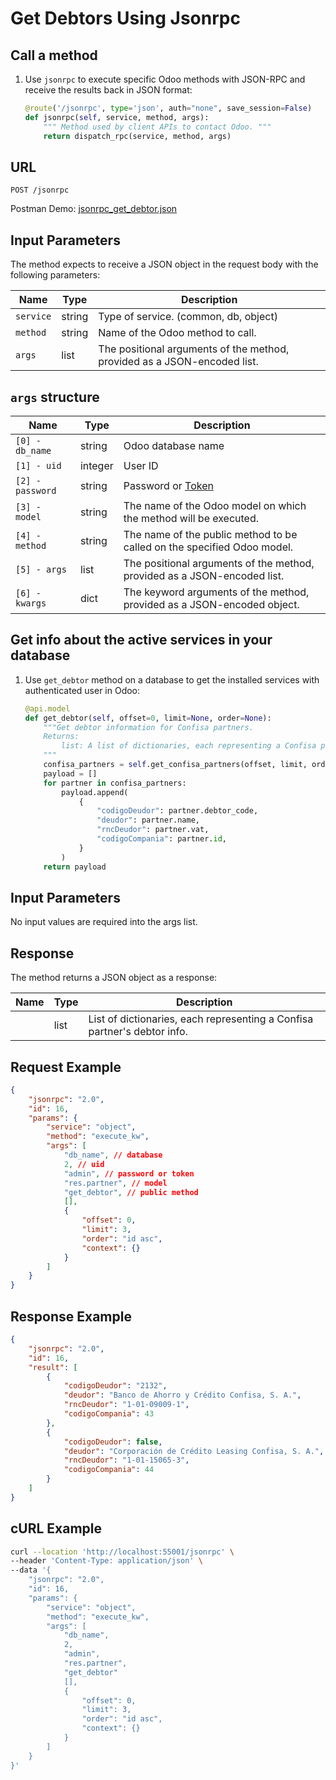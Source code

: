 Get Debtors Using Jsonrpc
===========================================

Call a method
-------------

1. Use `jsonrpc` to execute specific Odoo methods with JSON-RPC and receive the results back in JSON format:

    ```python
    @route('/jsonrpc', type='json', auth="none", save_session=False)
    def jsonrpc(self, service, method, args):
        """ Method used by client APIs to contact Odoo. """
        return dispatch_rpc(service, method, args)
    ```

## URL

```
POST /jsonrpc
```

Postman Demo: [jsonrpc_get_debtor.json](postman_collection.json)

## Input Parameters

The method expects to receive a JSON object in the request body with the following parameters:

| Name        | Type    | Description                                                                        |
|-------------|---------|------------------------------------------------------------------------------------|
| `service`   | string  | Type of service. (common, db, object)                                              |
| `method`    | string  | Name of the Odoo method to call.                                                   |
| `args`      | list    | The positional arguments of the method, provided as a JSON-encoded list.           |

## `args` structure

| Name                   | Type    | Description                                                                                                  |
|------------------------|---------|-------------------------------------------------------------------------|
| `[0] - db_name`        | string  | Odoo database name                                                      |
| `[1] - uid`            | integer | User ID                                                                 |
| `[2] - password`       | string  | Password or [Token](https://www.odoo.com/documentation/16.0/developer/reference/external_api.html#api-keys)|
| `[3] - model`          | string  | The name of the Odoo model on which the method will be executed.        |
| `[4] - method`         | string  | The name of the public method to be called on the specified Odoo model. |
| `[5] - args`           | list    | The positional arguments of the method, provided as a JSON-encoded list.|
| `[6] - kwargs`         | dict    | The keyword arguments of the method, provided as a JSON-encoded object. |

Get info about the active services in your database
-------------------------------------

1. Use `get_debtor` method on a database to get the installed services with authenticated user in Odoo:

    ```python
    @api.model
    def get_debtor(self, offset=0, limit=None, order=None):
        """Get debtor information for Confisa partners.
        Returns:
            list: A list of dictionaries, each representing a Confisa partner's debtor information.
        """
        confisa_partners = self.get_confisa_partners(offset, limit, order)
        payload = []
        for partner in confisa_partners:
            payload.append(
                {
                    "codigoDeudor": partner.debtor_code,
                    "deudor": partner.name,
                    "rncDeudor": partner.vat,
                    "codigoCompania": partner.id,
                }
            )
        return payload

    ```

## Input Parameters

No input values are required into the args list.

## Response

The method returns a JSON object as a response:

| Name                 | Type    | Description                                                               |
|----------------------|---------|---------------------------------------------------------------------------|
|                      | list    | List of dictionaries, each representing a Confisa partner's debtor info.  |

## Request Example

```json
{
    "jsonrpc": "2.0",
    "id": 16,
    "params": {
        "service": "object",
        "method": "execute_kw",
        "args": [
            "db_name", // database
            2, // uid
            "admin", // password or token
            "res.partner", // model
            "get_debtor", // public method
            [],
            {
                "offset": 0,
                "limit": 3,
                "order": "id asc",
                "context": {}
            }
        ]
    }
}
```

## Response Example

```json
{
    "jsonrpc": "2.0",
    "id": 16,
    "result": [
        {
            "codigoDeudor": "2132",
            "deudor": "Banco de Ahorro y Crédito Confisa, S. A.",
            "rncDeudor": "1-01-09009-1",
            "codigoCompania": 43
        },
        {
            "codigoDeudor": false,
            "deudor": "Corporación de Crédito Leasing Confisa, S. A.",
            "rncDeudor": "1-01-15065-3",
            "codigoCompania": 44
        }
    ]
}
```

## cURL Example

```bash
curl --location 'http://localhost:55001/jsonrpc' \
--header 'Content-Type: application/json' \
--data '{
    "jsonrpc": "2.0",
    "id": 16,
    "params": {
        "service": "object",
        "method": "execute_kw",
        "args": [
            "db_name", 
            2, 
            "admin", 
            "res.partner", 
            "get_debtor"
            [],
            {
                "offset": 0,
                "limit": 3,
                "order": "id asc",
                "context": {}
            }
        ]
    }
}'
```
